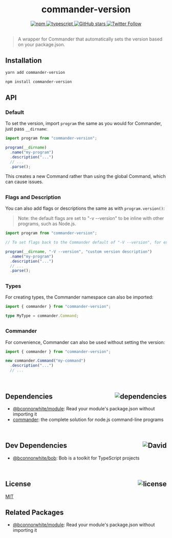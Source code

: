 <div align="center">
  <h1>commander-version</h1>
  <a href="https://npmjs.com/package/commander-version">
    <img alt="npm" src="https://img.shields.io/npm/v/commander-version.svg">
  </a>
  <a href="https://github.com/bconnorwhite/commander-version">
    <img alt="typescript" src="https://img.shields.io/github/languages/top/bconnorwhite/commander-version.svg">
  </a>
  <a href="https://github.com/bconnorwhite/commander-version">
    <img alt="GitHub stars" src="https://img.shields.io/github/stars/bconnorwhite/commander-version?label=Stars%20Appreciated%21&style=social">
  </a>
  <a href="https://twitter.com/bconnorwhite">
    <img alt="Twitter Follow" src="https://img.shields.io/twitter/follow/bconnorwhite.svg?label=%40bconnorwhite&style=social">
  </a>
</div>

<br />

> A wrapper for Commander that automatically sets the version based on your package.json.

## Installation

```bash
yarn add commander-version
```

```bash
npm install commander-version
```

## API

### Default

To set the version, import `program` the same as you would for Commander, just pass `__dirname`:

```ts
import program from "commander-version";

program(__dirname)
  .name("my-program")
  .description("...")
  // ...
  .parse();
```

This creates a new Command rather than using the global Command, which can cause issues.

##

### Flags and Description

You can also add flags or descriptions the same as with `program.version()`:

> Note: the default flags are set to "-v --version" to be inline with other programs, such as Node.js.

```ts
import program from "commander-version";

// To set flags back to the Commander default of "-V --version", for example:

program(__dirname, "-V --version", "custom version description")
  .name("my-program")
  .description("...")
  // ...
  .parse();
```

##

### Types

For creating types, the Commander namespace can also be imported:

```ts
import { commander } from "commander-version";

type MyType = commander.Command;
```

##

### Commander

For convenience, Commander can also be used without setting the version:

```ts
import { commander } from "commander-version";

new commander.Command("my-command")
  .description("...")
  // ...
```

<br />

<h2>Dependencies<img align="right" alt="dependencies" src="https://img.shields.io/david/bconnorwhite/commander-version.svg"></h2>

- [@bconnorwhite/module](https://www.npmjs.com/package/@bconnorwhite/module): Read your module's package.json without importing it
- [commander](https://www.npmjs.com/package/commander): the complete solution for node.js command-line programs

<br />

<h2>Dev Dependencies<img align="right" alt="David" src="https://img.shields.io/david/dev/bconnorwhite/commander-version.svg"></h2>

- [@bconnorwhite/bob](https://www.npmjs.com/package/@bconnorwhite/bob): Bob is a toolkit for TypeScript projects

<br />

<h2>License <img align="right" alt="license" src="https://img.shields.io/npm/l/commander-version.svg"></h2>

[MIT](https://opensource.org/licenses/MIT)

## Related Packages

- [@bconnorwhite/module](https://www.npmjs.com/package/@bconnorwhite/module): Read your module's package.json without importing it
